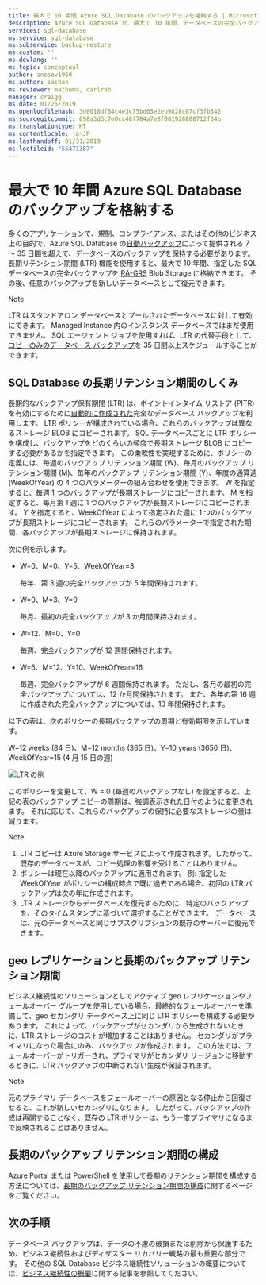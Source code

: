 ```yaml
---
title: 最大で 10 年間 Azure SQL Database のバックアップを格納する | Microsoft Docs
description: Azure SQL Database が、最大で 10 年間、データベースの完全バックアップの格納をサポートする方法について説明します。
services: sql-database
ms.service: sql-database
ms.subservice: backup-restore
ms.custom: ''
ms.devlang: ''
ms.topic: conceptual
author: anosov1960
ms.author: sashan
ms.reviewer: mathoma, carlrab
manager: craigg
ms.date: 01/25/2019
ms.openlocfilehash: 3d6010df64c4e3c75bd05e2eb9828c07cf3fb342
ms.sourcegitcommit: 698a3d3c7e0cc48f784a7e8f081928888712f34b
ms.translationtype: HT
ms.contentlocale: ja-JP
ms.lasthandoff: 01/31/2019
ms.locfileid: "55471387"
---
```

# <a name="store-azure-sql-database-backups-for-up-to-10-years"></a>最大で 10 年間 Azure SQL Database のバックアップを格納する

多くのアプリケーションで、規制、コンプライアンス、またはその他のビジネス上の目的で、Azure SQL Database の[自動バックアップ](sql-database-automated-backups.md)によって提供される 7 ～ 35 日間を超えて、データベースのバックアップを保持する必要があります。 長期リテンション期間 (LTR) 機能を使用すると、最大で 10 年間、指定した SQL データベースの完全バックアップを [RA-GRS](../storage/common/storage-redundancy-grs.md#read-access-geo-redundant-storage) Blob Storage に格納できます。 その後、任意のバックアップを新しいデータベースとして復元できます。

> [!NOTE]
> LTR はスタンドアロン データベースとプールされたデータベースに対して有効にできます。 Managed Instance 内のインスタンス データベースではまだ使用できません。 SQL エージェント ジョブを使用すれば、LTR の代替手段として、[コピーのみのデータベース バックアップ](https://docs.microsoft.com/sql/relational-databases/backup-restore/copy-only-backups-sql-server)を 35 日間以上スケジュールすることができます。
> 

## <a name="how-sql-database-long-term-retention-works"></a>SQL Database の長期リテンション期間のしくみ

長期的なバックアップ保有期間 (LTR) は、ポイントインタイム リストア (PITR) を有効にするために[自動的に作成された](sql-database-automated-backups.md)完全なデータベース バックアップを利用します。 LTR ポリシーが構成されている場合、これらのバックアップは異なるストレージ BLOB にコピーされます。
SQL データベースごとに LTR ポリシーを構成し、バックアップをどのくらいの頻度で長期ストレージ BLOB にコピーする必要があるかを指定できます。 この柔軟性を実現するために、ポリシーの定義には、毎週のバックアップ リテンション期間 (W)、毎月のバックアップ リテンション期間 (M)、毎年のバックアップ リテンション期間 (Y)、年度の通算週 (WeekOfYear) の 4 つのパラメーターの組み合わせを使用できます。 W を指定すると、毎週 1 つのバックアップが長期ストレージにコピーされます。 M を指定すると、毎月第 1 週に 1 つのバックアップが長期ストレージにコピーされます。 Y を指定すると、WeekOfYear によって指定された週に 1 つのバックアップが長期ストレージにコピーされます。 これらのパラメーターで指定された期間、各バックアップが長期ストレージに保持されます。 

次に例を示します。

-  W=0、M=0、Y=5、WeekOfYear=3

   毎年、第 3 週の完全バックアップが 5 年間保持されます。
- W=0、M=3、Y=0

   毎月、最初の完全バックアップが 3 か月間保持されます。

- W=12、M=0、Y=0

   毎週、完全バックアップが 12 週間保持されます。

- W=6、M=12、Y=10、WeekOfYear=16

   毎週、完全バックアップが 6 週間保持されます。 ただし、各月の最初の完全バックアップについては、12 か月間保持されます。 また、各年の第 16 週に作成された完全バックアップについては、10 年間保持されます。 

以下の表は、次のポリシーの長期バックアップの周期と有効期限を示しています。

W=12 weeks (84 日)、M=12 months (365 日)、Y=10 years (3650 日)、WeekOfYear=15 (4 月 15 日の週)

   ![LTR の例](./media/sql-database-long-term-retention/ltr-example.png)


 
このポリシーを変更して、W = 0 (毎週のバックアップなし) を設定すると、上記の表のバックアップ コピーの周期は、強調表示された日付のように変更されます。 それに応じて、これらのバックアップの保持に必要なストレージの量は減ります。 

> [!NOTE]
1. LTR コピーは Azure Storage サービスによって作成されます。したがって、既存のデータベースが、コピー処理の影響を受けることはありません。
2. ポリシーは現在以降のバックアップに適用されます。 例:  指定した WeekOfYear がポリシーの構成時点で既に過去である場合、初回の LTR バックアップは次の年に作成されます。 
3. LTR ストレージからデータベースを復元するために、特定のバックアップを、そのタイムスタンプに基づいて選択することができます。   データベースは、元のデータベースと同じサブスクリプションの既存のサーバーに復元できます。 
> 

## <a name="geo-replication-and-long-term-backup-retention"></a>geo レプリケーションと長期のバックアップ リテンション期間

ビジネス継続性のソリューションとしてアクティブ geo レプリケーションやフェールオーバー グループを使用している場合、最終的なフェールオーバーを準備して、geo セカンダリ データベース上に同じ LTR ポリシーを構成する必要があります。 これによって、バックアップがセカンダリから生成されないときに、LTR ストレージのコストが増加することはありません。 セカンダリがプライマリになった場合にのみ、バックアップが作成されます。 この方法では、フェールオーバーがトリガーされ、プライマリがセカンダリ リージョンに移動するときに、LTR バックアップの中断されない生成が保証されます。 

> [!NOTE]
元のプライマリ データベースをフェールオーバーの原因となる停止から回復させると、これが新しいセカンダリになります。 したがって、バックアップの作成は再開することなく、既存の LTR ポリシーは、もう一度プライマリになるまで反映されることはありません。 
> 

## <a name="configure-long-term-backup-retention"></a>長期のバックアップ リテンション期間の構成

Azure Portal または PowerShell を使用して長期のリテンション期間を構成する方法については、[長期のバックアップ リテンション期間の構成](sql-database-long-term-backup-retention-configure.md)に関するページをご覧ください。

## <a name="next-steps"></a>次の手順

データベース バックアップは、データの不慮の破損または削除から保護するため、ビジネス継続性およびディザスター リカバリー戦略の最も重要な部分です。 その他の SQL Database ビジネス継続性ソリューションの概要については、[ビジネス継続性の概要](sql-database-business-continuity.md)に関する記事を参照してください。
